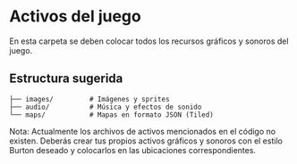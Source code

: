 # Activos del juego

En esta carpeta se deben colocar todos los recursos gráficos y sonoros del juego.

## Estructura sugerida

```
├── images/         # Imágenes y sprites
├── audio/          # Música y efectos de sonido
└── maps/           # Mapas en formato JSON (Tiled)
```

Nota: Actualmente los archivos de activos mencionados en el código no existen. Deberás crear tus propios activos gráficos y sonoros con el estilo Burton deseado y colocarlos en las ubicaciones correspondientes.